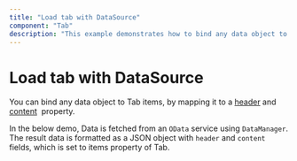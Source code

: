 ```yaml
---
title: "Load tab with DataSource"
component: "Tab"
description: "This example demonstrates how to bind any data object to tab Items in the Essential JS 2 Tab component."
---
```


# Load tab with DataSource

You can bind any data object to Tab items, by mapping it to a [header](https://help.syncfusion.com/cr/cref_files/aspnetcore-js2/aspnetcore/Syncfusion.EJ2~Syncfusion.Navigations.TabHeader.html) and [content](https://help.syncfusion.com/cr/cref_files/aspnetcore-js2/aspnetcore/Syncfusion.EJ2~Syncfusion.Navigations.TabTabItem~Content.html)&nbsp; property.

In the below demo, Data is fetched from an `OData` service using `DataManager`. The result data is formatted as a JSON object with `header` and `content` fields, which is set to items property of Tab.

```csharp
```

